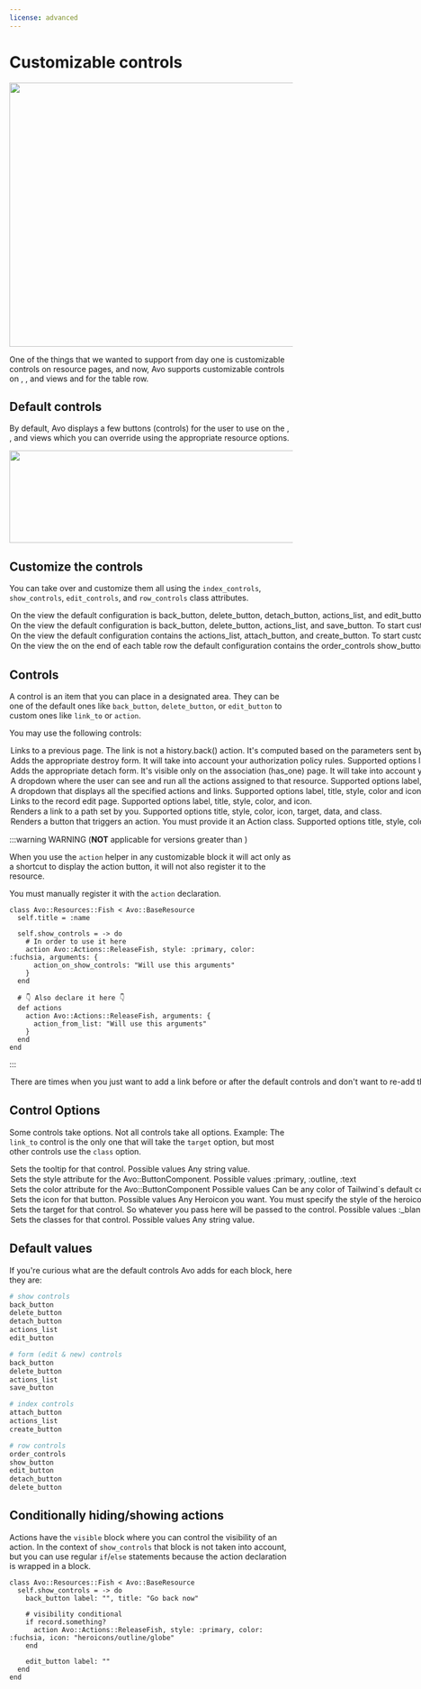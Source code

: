 ```yaml
---
license: advanced
---
```


# Customizable controls

<Image src="/assets/img/resources/customizable-controls/index.jpg" width="1020" height="469" alt="" />

One of the things that we wanted to support from day one is customizable controls on resource pages, and now, Avo supports customizable controls on <Index />, <Show />, and <Edit /> views and for the table row.

## Default controls

By default, Avo displays a few buttons (controls) for the user to use on the <Index />, <Show />, and <Edit /> views which you can override using the appropriate resource options.

<Image src="/assets/img/3_0/customizable-controls/default-controls.png" width="654" height="164" alt="" />

## Customize the controls

You can take over and customize them all using the `index_controls`, `show_controls`, `edit_controls`, and `row_controls` class attributes.

<Option name="Show page">

On the <Show /> view the default configuration is `back_button`, `delete_button`, `detach_button`, `actions_list`, and `edit_button`.

To start customizing the controls, add a `show_controls` block and start adding the desired controls.

```ruby
class Avo::Resources::Fish < Avo::BaseResource
  self.show_controls = -> do
    back_button label: "", title: "Go back now"
    link_to "Fish.com", "https://fish.com", icon: "heroicons/outline/academic-cap", target: :_blank
    link_to "Turbo demo", "/admin/resources/fish/#{params[:id]}?change_to=🚀🚀🚀 New content here 🚀🚀🚀",
      class: ".custom-class",
      data: {
        turbo_frame: "fish_custom_action_demo"
      }
    delete_button label: "", title: "something"
    detach_button label: "", title: "something"
    actions_list label: "Runnables", exclude: [ReleaseFish], style: :primary, color: :slate
    action Avo::Actions::ReleaseFish, style: :primary, color: :fuchsia, icon: "heroicons/outline/globe"
    edit_button label: ""
  end
end
```

<Image src="/assets/img/3_0/customizable-controls/show-controls.png" width="1344" height="164" alt="" />
</Option>

<Option name="Edit page">

On the <Edit /> view the default configuration is `back_button`, `delete_button`, `actions_list`, and `save_button`.

To start customizing the controls, add a `edit_controls` block and start adding the desired controls.

```ruby
class Avo::Resources::Fish < Avo::BaseResource
  self.edit_controls = -> do
    back_button label: "", title: "Go back now"
    link_to "Fish.com", "https://fish.com", icon: "heroicons/outline/academic-cap", target: :_blank
    delete_button label: "", title: "something"
    detach_button label: "", title: "something"
    actions_list exclude: [Avo::Actions::ReleaseFish], style: :primary, color: :slate, label: "Runnables"
    action Avo::Actions::ReleaseFish, style: :primary, color: :fuchsia, icon: "heroicons/outline/globe" if view != :new
    save_button label: "Save Fish"
  end
end
```

<Image src="/assets/img/3_0/customizable-controls/show-controls.png" width="1344" height="164" alt="" />
</Option>

<Option name="Index page">

On the <Index /> view the default configuration contains the `actions_list`, `attach_button`, and `create_button`.

To start customizing the controls, add a `index_controls` block and start adding the desired controls.

```ruby
class Avo::Resources::Fish < Avo::BaseResource
  self.index_controls = -> do
    link_to "Fish.com", "https://fish.com", icon: "heroicons/outline/academic-cap", target: :_blank
    actions_list exclude: [Avo::Actions::DummyAction], style: :primary, color: :slate, label: "Runnables" if Fish.count > 0
    action Avo::Actions::DummyAction, style: :primary, color: :fuchsia, icon: "heroicons/outline/globe" if Fish.count > 0
    attach_button label: "Attach one Fish"
    create_button label: "Create a new and fresh Fish"
  end
end
```

<Image src="/assets/img/3_0/customizable-controls/index-controls.png" width="1300" height="164" alt="" />
</Option>

<Option name="Row controls">

On the <Index /> view the on the end of each table row the default configuration contains the `order_controls` `show_button`, `edit_button`, `detach_button`, and `delete_button`.

To start customizing the controls, add a `row_controls` block and start adding the desired controls.

The controls you customize here will be displayed on the grid view too.

```ruby
class Avo::Resources::Fish < Avo::BaseResource
  self.row_controls = -> do
    action Avo::Actions::ReleaseFish, label: "Release #{record.name}", style: :primary, color: :blue,
      icon: "heroicons/outline/hand-raised" unless params[:view_type] == "grid"
    edit_button title: "Edit this Fish now!"
    show_button title: "Show this Fish now!"
    delete_button title: "Delete this Fish now!", confirmation_message: "Are you sure you want to delete this Fish?"
    actions_list style: :primary, color: :slate, label: "Actions" unless params[:view_type] == "grid"
    action Avo::Actions::ReleaseFish, title: "Release #{record.name}", icon: "heroicons/outline/hand-raised", style: :icon
    link_to "Information about #{record.name}", "https://en.wikipedia.org/wiki/#{record.name}",
      icon: "heroicons/outline/information-circle", target: :_blank, style: :icon
  end
end
```

<Image src="/assets/img/3_0/customizable-controls/row-controls.png" width="834" height="120" alt="" />
</Option>

## Controls

A control is an item that you can place in a designated area. They can be one of the default ones like `back_button`, `delete_button`, or `edit_button` to custom ones like `link_to` or `action`.

You may use the following controls:

<Option name="`back_button`">

Links to a previous page. The link is not a `history.back()` action. It's computed based on the parameters sent by Avo. That ensures the user has consistent hierarchical progress through the app.

#### Supported options

`label`, `title`, `style`, `color`, and `icon`.
</Option>

<Option name="`delete_button`">

Adds the appropriate destroy form. It will take into account your authorization policy rules.

#### Supported options

`label`, `title`, `style`, `color`, and `icon`.
</Option>

<Option name="`detach_button`">

Adds the appropriate detach form. It's visible only on the association (`has_one`) page. It will take into account your authorization policy rules.

#### Supported options

`label`, `title`, `style`, `color`, and `icon`.
</Option>

<Option name="`actions_list`">

A dropdown where the user can see and run all the actions assigned to that resource.

#### Supported options

`label`, `title`, `style`, `color`, `icon`, `include` and `exclude`.

#### `exclude` option

Filters out the specified actions.

It's used in conjunction with the `action` control. For example, when you extract an action, you don't want it to be displayed in the `actions_list` anymore, so you use the `exclude` option to filter it out.

#### Example

```ruby
actions_list exclude: DisableAccount
# Or
actions_list exclude: [ExportSelection, PublishPost]
```
:::info
The list action's [icon](actions/registration.md#icon) and the [dividers](actions/registration.md#divider) are defined in `def actions` method.
:::
</Option>

<Option name="`list`">

<VersionReq version="3.13" />

A dropdown that displays all the specified actions and links.

#### Supported options

`label`, `title`, `style`, `color` and `icon`


#### Example

```ruby
list label: "Custom Index List", icon: "heroicons/outline/cube-transparent", style: :primary, color: :slate, title: "A custom list" do
  link_to "Google", "https://google.com", icon: "heroicons/outline/academic-cap"
  action Avo::Actions::Sub::DummyAction, icon: "heroicons/outline/globe"
  link_to "Fish.com", "https://fish.com", icon: "heroicons/outline/fire", target: :_blank
end
```

<Image src="/assets/img/resources/customizable-controls/custom_list.png" width="404" height="256" alt="Custom list opened" />


Within the `list` block, the only permitted elements are `link_to` and `action`. For both `link_to` and `action`, you can include an optional `icon` parameter.

:::info
<VersionReq version="3.14.1" /> [`divider`](actions/registration.html#divider) is also permitted within the `list` block.
:::

In addition to the `icon`, the `link_to` element can accept additional parameters such as `target: :_blank` or `rel: "noopener"`, or any other extra arguments you may want to provide for the link. These extra arguments help define specific behaviors for the link, like opening it in a new tab or ensuring security best practices are followed.

</Option>

<Option name="`edit_button`">

Links to the record edit page.

#### Supported options

`label`, `title`, `style`, `color`, and `icon`.
</Option>

<Option name="`link_to`">

Renders a link to a path set by you.

#### Supported options

`title`, `style`, `color`, `icon`, `target`, `data`, and `class`.
</Option>

<Option name="`action`">

Renders a button that triggers an action. You must provide it an [Action](./actions/overview.md) class.

#### Supported options

`title`, `style`, `color`, `arguments` and `icon`.

#### Example

```ruby
action Avo::Actions::DisableAccount
action Avo::Actions::DisableAccount, arguments: { hide_some_fields: true }
action Avo::Actions::ExportSelection, style: :text
action Avo::Actions::PublishPost, color: :fuchsia, icon: "heroicons/outline/eye"
```

</Option>

:::warning WARNING (**NOT** applicable for versions greater than <Version version="3.10.7" />)

When you use the `action` helper in any customizable block it will act only as a shortcut to display the action button, it will not also register it to the resource.

You must manually register it with the `action` declaration.

```ruby{6-8,13-15}
class Avo::Resources::Fish < Avo::BaseResource
  self.title = :name

  self.show_controls = -> do
    # In order to use it here
    action Avo::Actions::ReleaseFish, style: :primary, color: :fuchsia, arguments: {
      action_on_show_controls: "Will use this arguments"
    }
  end

  # 👇 Also declare it here 👇
  def actions
    action Avo::Actions::ReleaseFish, arguments: {
      action_from_list: "Will use this arguments"
    }
  end
end
```
:::

<Option name="`default_controls`">

There are times when you just want to add a link before or after the default controls and don't want to re-add them all.
Avo's got you covered! `default_controls` to the rescue.

```ruby
self.show_controls = -> do
  # This link will be added before all other controls.
  link_to "View on site", post_path(record), target: :_blank
  default_controls
end
```

<Image src="/assets/img/3_0/customizable-controls/default_controls.png" alt="Default controls" width="884" height="140" />
</Option>

## Control Options

Some controls take options. Not all controls take all options.
Example: The `link_to` control is the only one that will take the `target` option, but most other controls use the `class` option.

<Option name="`title`">

Sets the tooltip for that control.

#### Possible values

Any string value.
</Option>

<Option name="`style`">

Sets the `style` attribute for the [`Avo::ButtonComponent`](https://github.com/avo-hq/avo/blob/main/app/components/avo/button_component.rb).

#### Possible values

`:primary`, `:outline`, `:text`
</Option>

<Option name="`color`">

Sets the `color` attribute for the [`Avo::ButtonComponent`](https://github.com/avo-hq/avo/blob/main/app/components/avo/button_component.rb)

#### Possible values

Can be any color of [Tailwind`s default color pallete](https://tailwindcss.com/docs/customizing-colors#default-color-palette) as a symbol.
</Option>

<Option name="`icon`">

Sets the icon for that button.

#### Possible values

Any [Heroicon](https://heroicons.com) you want. You must specify the style of the heroicon like so `heoricons/outline/academic-cap` or `heroicons/solid/adjustments`.
</Option>

<Option name="`target`">

Sets the target for that control. So whatever you pass here will be passed to the control.

#### Possible values

`:_blank`, `:_top`, `:_self`
</Option>

<Option name="`class`">

Sets the classes for that control.

#### Possible values

Any string value.
</Option>

## Default values

If you're curious what are the default controls Avo adds for each block, here they are:

```ruby
# show controls
back_button
delete_button
detach_button
actions_list
edit_button

# form (edit & new) controls
back_button
delete_button
actions_list
save_button

# index controls
attach_button
actions_list
create_button

# row controls
order_controls
show_button
edit_button
detach_button
delete_button
```

## Conditionally hiding/showing actions

Actions have the `visible` block where you can control the visibility of an action. In the context of `show_controls` that block is not taken into account, but you can use regular `if`/`else` statements because the action declaration is wrapped in a block.

```ruby{6-8}
class Avo::Resources::Fish < Avo::BaseResource
  self.show_controls = -> do
    back_button label: "", title: "Go back now"

    # visibility conditional
    if record.something?
      action Avo::Actions::ReleaseFish, style: :primary, color: :fuchsia, icon: "heroicons/outline/globe"
    end

    edit_button label: ""
  end
end
```
